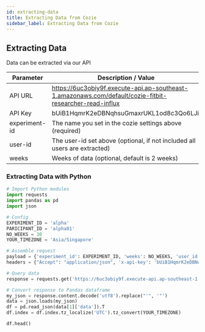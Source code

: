```yaml
---
id: extracting-data
title: Extracting Data from Cozie
sidebar_label: Extracting Data from Cozie
---
```



## Extracting Data
Data can be extracted via our API

| Parameter     | Description / Value                                                          | 
|---------------|------------------------------------------------------------------------------|
|API URL        |https://6uc3obiy9f.execute-api.ap-southeast-1.amazonaws.com/default/cozie-fitbit-researcher-read-influx                                                            |
| API Key       | bUiB1HqmrK2eDBNqhsuGmaxrUKL1od8c3Qo6LJij                                     |
| experiment-id &zwnj; &zwnj; &zwnj; | The name you set in the cozie settings above (required) |
| user-id       | The user-id set above (optional, if not included all users are extracted)    |
| weeks         | Weeks of data (optional, default is 2 weeks)                                 |

### Extracting Data with Python

```python
# Import Python modules
import requests
import pandas as pd
import json

# Config
EXPERIMENT_ID = 'alpha'
PARICIPANT_ID = 'alpha01'
NO_WEEKS = 30
YOUR_TIMEZONE = 'Asia/Singapore'

# Assemble request
payload = {'experiment_id': EXPERIMENT_ID, 'weeks': NO_WEEKS, 'user_id': PARICIPANT_ID}
headers = {"Accept": "application/json", 'x-api-key': 'bUiB1HqmrK2eDBNqhsuGmaxrUKL1od8c3Qo6LJij'} # Test API key limited to 200 requests per day

# Query data
response = requests.get('https://6uc3obiy9f.execute-api.ap-southeast-1.amazonaws.com/default/cozie-fitbit-researcher-read-influx', params=payload, headers=headers)

# Convert response to Pandas dataframe
my_json = response.content.decode('utf8').replace("'", '"')
data = json.loads(my_json)
df = pd.read_json(data[1]['data']).T
df.index = df.index.tz_localize('UTC').tz_convert(YOUR_TIMEZONE)

df.head()
```